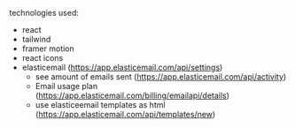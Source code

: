 technologies used:

- react
- tailwind
- framer motion
- react icons
- elasticemail (https://app.elasticemail.com/api/settings)
  - see amount of emails sent (https://app.elasticemail.com/api/activity)
  - Email usage plan (https://app.elasticemail.com/billing/emailapi/details)
  - use elasticeemail templates as html (https://app.elasticemail.com/api/templates/new)
